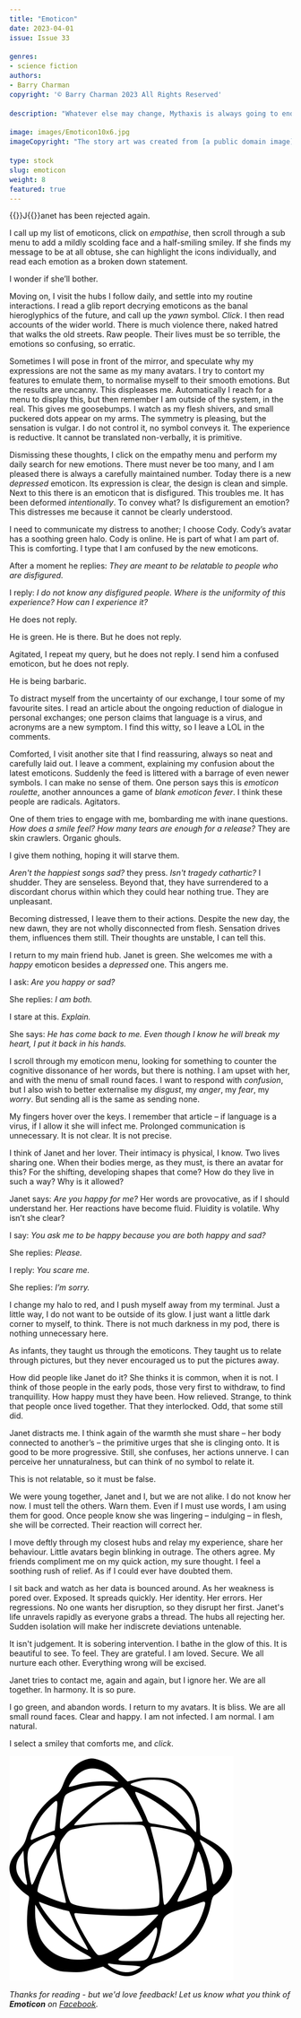```yaml
---
title: "Emoticon"
date: 2023-04-01
issue: Issue 33

genres:
- science fiction
authors:
- Barry Charman
copyright: '© Barry Charman 2023 All Rights Reserved'

description: "Whatever else may change, Mythaxis is always going to end on a story. Barry Charman sees us out with a third tale that has more than a hint of alienation to it – though whether alienation is a state of suffering or grace is very much in the eye of the beholder."

image: images/Emoticon10x6.jpg
imageCopyright: "The story art was created from [a public domain image](https://commons.wikimedia.org/wiki/File:Matthias_Rudolph_Toma_Messerschmidts_Character_Heads_1839.jpg) of Matthias Rudolph Toma's 1839 lithograph depicting the Character Heads of Franz Xaver Messerschmidt."

type: stock
slug: emoticon
weight: 8
featured: true
---
```


{{<glyph>}}J{{</glyph>}}anet has been rejected again. 

I call up my list of emoticons, click on *empathise*, then scroll through a sub menu to add a mildly scolding face and a half-smiling smiley. If she finds my message to be at all obtuse, she can highlight the icons individually, and read each emotion as a broken down statement. 

I wonder if she’ll bother. 

Moving on, I visit the hubs I follow daily, and settle into my routine interactions. I read a glib report decrying emoticons as the banal hieroglyphics of the future, and call up the *yawn* symbol. *Click*. I then read accounts of the wider world. There is much violence there, naked hatred that walks the old streets. Raw people. Their lives must be so terrible, the emotions so confusing, so erratic. 

 Sometimes I will pose in front of the mirror, and speculate why my expressions are not the same as my many avatars. I try to contort my features to emulate them, to normalise myself to their smooth emotions. But the results are uncanny. This displeases me. Automatically I reach for a menu to display this, but then remember I am outside of the system, in the real. This gives me goosebumps. I watch as my flesh shivers, and small puckered dots appear on my arms. The symmetry is pleasing, but the sensation is vulgar. I do not control it, no symbol conveys it. The experience is reductive. It cannot be translated non-verbally, it is primitive. 

Dismissing these thoughts, I click on the empathy menu and perform my daily search for new emotions. There must never be too many, and I am pleased there is always a carefully maintained number. Today there is a new *depressed* emoticon. Its expression is clear, the design is clean and simple. Next to this there is an emoticon that is disfigured. This troubles me. It has been deformed *intentionally*. To convey what? Is disfigurement an emotion? This distresses me because it cannot be clearly understood. 

I need to communicate my distress to another; I choose Cody. Cody’s avatar has a soothing green halo. Cody is online. He is part of what I am part of. This is comforting. I type that I am confused by the new emoticons. 

After a moment he replies: *They are meant to be relatable to people who are disfigured.*

I reply: *I do not know any disfigured people. Where is the uniformity of this experience? How can I experience it?*

He does not reply. 

He is green. He is there. But he does not reply. 

Agitated, I repeat my query, but he does not reply. I send him a confused emoticon, but he does not reply. 

He is being barbaric. 

To distract myself from the uncertainty of our exchange, I tour some of my favourite sites. I read an article about the ongoing reduction of dialogue in personal exchanges; one person claims that language is a virus, and acronyms are a new symptom. I find this witty, so I leave a LOL in the comments.  

Comforted, I visit another site that I find reassuring, always so neat and carefully laid out. I leave a comment, explaining my confusion about the latest emoticons. Suddenly the feed is littered with a barrage of even newer symbols. I can make no sense of them. One person says this is *emoticon roulette*, another announces a game of *blank emoticon fever*. I think these people are radicals. Agitators. 

One of them tries to engage with me, bombarding me with inane questions. *How does a smile feel? How many tears are enough for a release?* They are skin crawlers. Organic ghouls. 

I give them nothing, hoping it will starve them. 

*Aren't the happiest songs sad?* they press. *Isn't tragedy cathartic?* I shudder. They are senseless. Beyond that, they have surrendered to a discordant chorus within which they could hear nothing true. They are unpleasant. 

Becoming distressed, I leave them to their actions. Despite the new day, the new dawn, they are not wholly disconnected from flesh. Sensation drives them, influences them still. Their thoughts are unstable, I can tell this. 

I return to my main friend hub. Janet is green. She welcomes me with a *happy* emoticon besides a *depressed* one. This angers me. 

I ask: *Are you happy or sad?*

She replies: *I am both.* 

I stare at this. *Explain.*

She says: *He has come back to me. Even though I know he will break my heart, I put it back in his hands.*

I scroll through my emoticon menu, looking for something to counter the cognitive dissonance of her words, but there is nothing. I am upset with her, and with the menu of small round faces. I want to respond with *confusion*, but I also wish to better externalise my *disgust*, my *anger*, my *fear*, my *worry*. But sending all is the same as sending none. 

My fingers hover over the keys. I remember that article – if language is a virus, if I allow it she will infect me. Prolonged communication is unnecessary. It is not clear. It is not precise.

I think of Janet and her lover. Their intimacy is physical, I know. Two lives sharing one. When their bodies merge, as they must, is there an avatar for this? For the shifting, developing shapes that come? How do they live in such a way? Why is it allowed? 

Janet says: *Are you happy for me?* Her words are provocative, as if I should understand her. Her reactions have become fluid. Fluidity is volatile. Why isn’t she clear?

I say: *You ask me to be happy because you are both happy and sad?*

She replies: *Please.*

I reply: *You scare me.*

She replies: *I’m sorry.* 

I change my halo to red, and I push myself away from my terminal. Just a little way, I do not want to be outside of its glow. I just want a little dark corner to myself, to think. There is not much darkness in my pod, there is nothing unnecessary here. 

As infants, they taught us through the emoticons. They taught us to relate through pictures, but they never encouraged us to put the pictures away. 

How did people like Janet do it? She thinks it is common, when it is not. I think of those people in the early pods, those very first to withdraw, to find tranquillity. How happy must they have been. How relieved. Strange, to think that people once lived together. That they interlocked. Odd, that some still did. 

Janet distracts me. I think again of the warmth she must share – her body connected to another’s – the primitive urges that she is clinging onto. It is good to be more progressive. Still, she confuses, her actions unnerve. I can perceive her unnaturalness, but can think of no symbol to relate it. 

This is not relatable, so it must be false. 

We were young together, Janet and I, but we are not alike. I do not know her now. I must tell the others. Warn them. Even if I must use words, I am using them for good. Once people know she was lingering – indulging – in flesh, she will be corrected. Their reaction will correct her.

I move deftly through my closest hubs and relay my experience, share her behaviour. Little avatars begin blinking in outrage. The others agree. My friends compliment me on my quick action, my sure thought. I feel a soothing rush of relief. As if I could ever have doubted them.

I sit back and watch as her data is bounced around. As her weakness is pored over. Exposed. It spreads quickly. Her identity. Her errors. Her regressions. No one wants her disruption, so they disrupt her first. Janet's life unravels rapidly as everyone grabs a thread. The hubs all rejecting her. Sudden isolation will make her indiscrete deviations untenable. 

It isn't judgement. It is sobering intervention. I bathe in the glow of this. It is beautiful to see. To feel. They are grateful. I am loved. Secure. We all nurture each other. Everything wrong will be excised.

Janet tries to contact me, again and again, but I ignore her. We are all together. In harmony. It is so pure. 

I go green, and abandon words. I return to my avatars. It is bliss. We are all small round faces. Clear and happy. I am not infected. I am normal. I am natural. 

I select a smiley that comforts me, and *click*.

![Orbit-lrg](images/Orbit.svg)

*Thanks for reading - but we'd love feedback! Let us know what you think of **Emoticon** on [Facebook](https://www.facebook.com/MythaxisMagazine/posts/744233797709609).*

